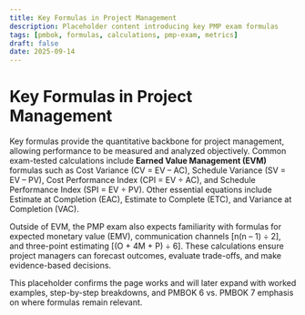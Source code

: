 ```yaml
---
title: Key Formulas in Project Management
description: Placeholder content introducing key PMP exam formulas
tags: [pmbok, formulas, calculations, pmp-exam, metrics]
draft: false
date: 2025-09-14
---
```


# Key Formulas in Project Management

Key formulas provide the quantitative backbone for project management, allowing performance to be measured and analyzed objectively. Common exam-tested calculations include **Earned Value Management (EVM)** formulas such as Cost Variance (CV = EV – AC), Schedule Variance (SV = EV – PV), Cost Performance Index (CPI = EV ÷ AC), and Schedule Performance Index (SPI = EV ÷ PV). Other essential equations include Estimate at Completion (EAC), Estimate to Complete (ETC), and Variance at Completion (VAC).  

Outside of EVM, the PMP exam also expects familiarity with formulas for expected monetary value (EMV), communication channels \[n(n – 1) ÷ 2], and three-point estimating \[(O + 4M + P) ÷ 6]. These calculations ensure project managers can forecast outcomes, evaluate trade-offs, and make evidence-based decisions.  

This placeholder confirms the page works and will later expand with worked examples, step-by-step breakdowns, and PMBOK 6 vs. PMBOK 7 emphasis on where formulas remain relevant.
